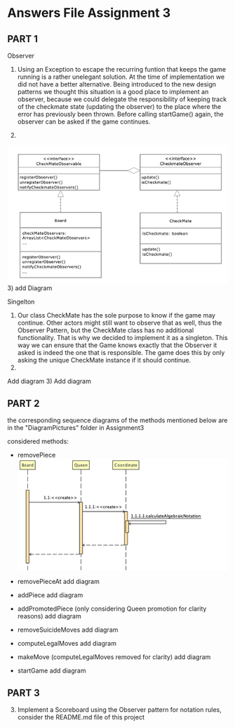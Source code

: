 # Answers File Assignment 3

## PART 1

Observer
1) Using an Exception to escape the recurring funtion that keeps the game running is a rather unelegant solution. At the time of implementation we did not have a better alternative. Being introduced to the new design patterns we thought this situation is a good place to implement an observer, because we could delegate the responsibility of keeping track of the checkmate state (updating the observer) to the place where the error has previously been thrown. Before calling startGame() again, the observer can be asked if the game continues.

2)
![classDiagram](https://github.com/florinulrich/BINF4241-group23/blob/master/Assignment3/DiagramPictures/ClassDiagramCheckMateObserver.png)
3)
add Diagram


Singelton
1) Our class CheckMate has the sole purpose to know if the game may continue. Other actors might still want to observe that as well, thus the Observer Pattern, but the CheckMate class has no additional functionality. That is why we decided to implement it as a singleton. This way we can ensure that the Game knows exactly that the Observer it asked is indeed the one that is responsible. The game does this by only asking the unique CheckMate instance if it should continue.
2)
Add diagram
3)
Add diagram


## PART 2

the corresponding sequence diagrams of the methods mentioned below are in the "DiagramPictures" folder in Assignment3

considered methods:
- removePiece
![removePieceDiagram](https://github.com/florinulrich/BINF4241-group23/blob/master/Assignment3/DiagramPictures/removePiece().png)

- removePieceAt
add diagram
- addPiece
add diagram
- addPromotedPiece (only considering Queen promotion for clarity reasons)
add diagram
- removeSuicideMoves
add diagram
- computeLegalMoves
add diagram
- makeMove (computeLegalMoves removed for clarity)
add diagram
- startGame
add diagram


## PART 3

3) Implement a Scoreboard using the Observer pattern
for notation rules, consider the README.md file of this project


